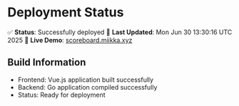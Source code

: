 # Deployment Status

✅ **Status**: Successfully deployed
📅 **Last Updated**: Mon Jun 30 13:30:16 UTC 2025
🔗 **Live Demo**: [scoreboard.miikka.xyz](https://scoreboard.miikka.xyz)

## Build Information
- Frontend: Vue.js application built successfully
- Backend: Go application compiled successfully
- Status: Ready for deployment
